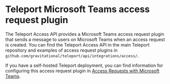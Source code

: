 # Teleport Microsoft Teams access request plugin

The Teleport Access API provides a Microsoft Teams access request plugin that sends a message to users on Microsoft Teams when an access request is created. You can find the Teleport Access API in the main Teleport repository and examples of access request plugins in `github.com/gravitational/teleport/api/integrations/access/`.

If you have a self-hosted Teleport deployment, you can find information for configuring this access request plugin in [Access Requests with Microsoft Teams](https://goteleport.com/docs/access-controls/access-request-plugins/ssh-approval-msteams/).

